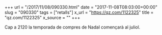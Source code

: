 +++
url = "/2017/11/08/090330.html"
date = "2017-11-08T08:03:00+00:00"
slug = "090330"
tags = ["retalls"]
x_url = "https://qz.com/1122325"
title = "qz.com/1122325"
x_source = ""
+++

Cap a 2120 la temporada de compres de Nadal començarà al juliol.
